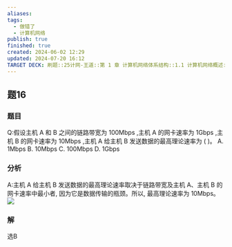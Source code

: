 ```yaml
---
aliases: 
tags:
  - 做错了
  - 计算机网络
publish: true
finished: true
created: 2024-06-02 12:29
updated: 2024-07-20 16:12
TARGET DECK: 刷题::25计网-王道::第 1 章 计算机网络体系结构::1.1 计算机网络概述::题16
---
```


## 题16
### 题目
Q:假设主机 A 和 B 之间的链路带宽为 ${100}\mathrm{{Mbps}}$ ,主机 A 的网卡速率为 $1\mathrm{{Gbps}}$ ,主机 B 的网卡速率为 ${10}\mathrm{{Mbps}}$ ,主机 A 给主机 B 发送数据的最高理论速率为 ( )。
A. 1Mbps B. ${10}\mathrm{{Mbps}}$ C. ${100}\mathrm{{Mbps}}$ D. 1Gbps
### 分析
A:主机 A 给主机 B 发送数据的最高理论速率取决于链路带宽及主机 A、主机 B 的网卡速率中最小者, 因为它是数据传输的瓶颈。所以, 最高理论速率为 10Mbps。
![](https://img.hwenyi.live/202407201613960.webp)
### 解
选B

